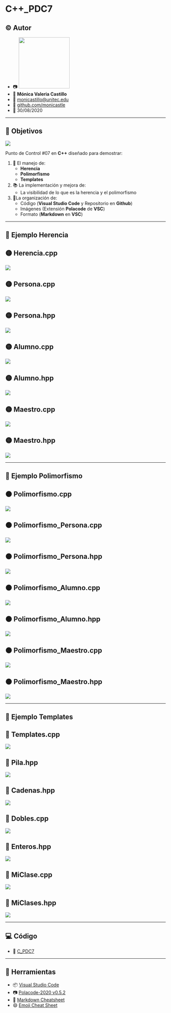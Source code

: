 # C++_PDC7

## :copyright: Autor

- :camera: <img src="https://avatars1.githubusercontent.com/u/64861402?s=400&u=0477a114ca729a44357ba5b4a5381816c4d4ea92&v=4" width="160px"> 
- :woman: **Mónica Valeria Castillo**
- :e-mail: monicastillo@unitec.edu
- :link: [github.com/monicastle](https://github.com/monicastle)
- :calendar: 30/08/2020

---

## :dart: Objetivos

![](Images/1C++.png)

Punto de Control #07 en **C++** diseñado para demostrar:

1. :nut_and_bolt: El manejo de:
   - **Herencia**
   - **Polimorfismo**
   - **Templates**
2. :books: La implementación y mejora de:
   - La visibilidad de lo que es la herencia y el polimorfismo
3. :open_file_folder:La organización de:
   - Código (**Visual Studio Code** y Repositorio en **Github**)
   - Imágenes (Extensión **Polacode** de **VSC**)
   - Formato (**Markdown** en **VSC**)

---

## :dart: Ejemplo Herencia

## :yellow_circle: Herencia.cpp

![](Images/HerenciaCPP.png)

## :yellow_circle: Persona.cpp

![](Images/PersonaCPP.png)

## :yellow_circle: Persona.hpp

![](Images/PersonaHPP.png)

## :yellow_circle: Alumno.cpp

![](Images/AlumnoCPP.png)

## :yellow_circle: Alumno.hpp

![](Images/AlumnoHPP.png)

## :yellow_circle: Maestro.cpp

![](Images/MaestroCPP.png)

## :yellow_circle: Maestro.hpp

![](Images/MaestroHPP.png)

---
## :dart: Ejemplo Polimorfismo

## :orange_circle: Polimorfismo.cpp

![](Images/PolimorfismoCPP.png)

## :orange_circle: Polimorfismo_Persona.cpp

![](Images/PolimorfismoPersonaCPP.png)

## :orange_circle: Polimorfismo_Persona.hpp

![](Images/PolimorfismoPersonaHPP.png)

## :orange_circle: Polimorfismo_Alumno.cpp

![](Images/PolimorfismoAlumnoCPP.png)

## :orange_circle: Polimorfismo_Alumno.hpp

![](Images/PolimorfismoAlumnoHPP.png)

## :orange_circle: Polimorfismo_Maestro.cpp

![](Images/PolimorfismoMaestroCPP.png)

## :orange_circle: Polimorfismo_Maestro.hpp

![](Images/PolimorfismoMaestroHPP.png)

---

## :dart: Ejemplo Templates

## :red_circle: Templates.cpp

![](Images/TemplatesCPP.png)

## :red_circle: Pila.hpp

![](Images/PilaHPP.png)

## :red_circle: Cadenas.hpp

![](Images/CadenasHPP.png)

## :red_circle: Dobles.cpp

![](Images/DoblesHPP.png)

## :red_circle: Enteros.hpp

![](Images/EnterosHPP.png)

## :red_circle: MiClase.cpp

![](Images/MiClaseHPP.png)

## :red_circle: MiClases.hpp

![](Images/MiClasesHPP.png)

---

## :computer: Código

- :blue_book: [C_PDC7](https://github.com/monicastle/C_PDC7)

---
## :wrench: Herramientas
- :package: [Visual Studio Code](https://code.visualstudio.com/)
- :camera: [Polacode-2020 v0.5.2](https://github.com/jeff-hykin/polacode)
- :notebook: [Markdown Cheatsheet](https://github.com/adam-p/markdown-here/wiki/Markdown-Cheatsheet)
- :smile: [Emoji Cheat Sheet](https://www.webfx.com/tools/emoji-cheat-sheet/)
